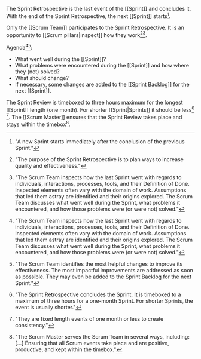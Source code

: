 The Sprint Retrospective is the last event of the [[Sprint]] and concludes it. With the end of the Sprint Retrospective, the next [[Sprint]] starts[^a-new-sprint-starts].

[^sprint-retrospective-concludes]: "The Sprint Retrospective concludes the Sprint. It is timeboxed to a maximum of three hours for a one-month Sprint. For shorter Sprints, the event is usually shorter."[^scrum-guide-2020]
[^a-new-sprint-starts]: "A new Sprint starts immediately after the conclusion of the previous Sprint."[^scrum-guide-2020]

Only the [[Scrum Team]] participates to the Sprint Retrospective. It is an opportunity to [[Scrum pillars|inspect]] how they work[^purpose-sprint-review][^scrum-team-inspects].

Agenda[^scrum-team-inspects][^scrum-team-identifies]:
- What went well during the [[Sprint]]?
- What problems were encountered during the [[Sprint]] and how where they (not) solved?
- What should change?
- If necessary, some changes are added to the [[Sprint Backlog]] for the next [[Sprint]].

[^purpose-sprint-review]: "The purpose of the Sprint Retrospective is to plan ways to increase quality and effectiveness."[^scrum-guide-2020]
[^scrum-team-inspects]: "The Scrum Team inspects how the last Sprint went with regards to individuals, interactions, processes, tools, and their Definition of Done. Inspected elements often vary with the domain of work. Assumptions that led them astray are identified and their origins explored. The Scrum Team discusses what went well during the Sprint, what problems it encountered, and how those problems were (or were not) solved."[^scrum-guide-2020]
[^scrum-team-identifies]: "The Scrum Team identifies the most helpful changes to improve its effectiveness. The most impactful improvements are addressed as soon as possible. They may even be added to the Sprint Backlog for the next Sprint."[^scrum-guide-2020]

The Sprint Review is timeboxed to three hours maximum for the longest [[Sprint]] length (one month). For shorter [[Sprint|Sprints]] it should be less[^sprint-retrospective-concludes] [^sprint-length]. The [[Scrum Master]] ensures that the Sprint Review takes place and stays within the timebox[^scrum-master-events].

[^sprint-length]: "They are fixed length events of one month or less to create consistency."[^scrum-guide-2020]
[^scrum-master-events]:"The Scrum Master serves the Scrum Team in several ways, including: \[...\] Ensuring that all Scrum events take place and are positive, productive, and kept within the timebox."[^scrum-guide-2020]

[^scrum-guide-2020]: [[Scrum Guide|Scrum Guide (2020)]]